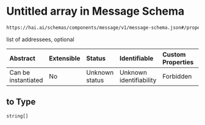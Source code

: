 # Untitled array in Message Schema

```txt
https://hai.ai/schemas/components/message/v1/message-schema.json#/properties/to
```

list of addressees, optional

| Abstract            | Extensible | Status         | Identifiable            | Custom Properties | Additional Properties | Access Restrictions | Defined In                                                                                              |
| :------------------ | :--------- | :------------- | :---------------------- | :---------------- | :-------------------- | :------------------ | :------------------------------------------------------------------------------------------------------ |
| Can be instantiated | No         | Unknown status | Unknown identifiability | Forbidden         | Allowed               | none                | [message.schema.json\*](../../schemas/components/message/v1/message.schema.json "open original schema") |

## to Type

`string[]`
